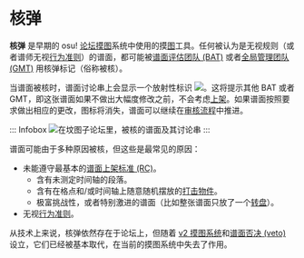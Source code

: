 # 核弹

**核弹** 是早期的 osu! [论坛摸图](/wiki/Modding/Forum_modding)系统中使用的摸[图](/wiki/Beatmap)工具。任何被认为是无视规则（或者谱师无视[行为准则](/wiki/Rules/Code_of_Conduct_for_Modding_and_Mapping)）的谱面，都可能被[谱面评估团队 (BAT)](/wiki/People/Beatmap_Appreciation_Team) 或者[全局管理团队 (GMT)](/wiki/People/Global_Moderation_Team) 用核弹标记（俗称被核）。

当谱面被核时，谱面讨论串上会显示一个放射性标识 ![](/wiki/shared/icon/nuke.gif)。这将提示其他 BAT 或者 GMT，即这张谱面如果不做出大幅度修改之前，不会考虑[上架](/wiki/Beatmap_ranking_procedure#上架)。如果谱面按照要求做出相应的更改，图标将消失，谱面可以继续在[审核流程](/wiki/Beatmap_ranking_procedure)中推进。

::: Infobox
![](img/forum-listing-nuke.png "在坟图子论坛里，被核的谱面及其讨论串")
:::

谱面可能由于多种原因被核，但这些是最常见的原因：

- 未能遵守最基本的[谱面上架标准 (RC)](/wiki/Ranking_Criteria)。
  - 含有未测定时间轴的段落。
  - 含有在格点和/或时间轴上随意随机摆放的[打击物件](/wiki/Gameplay/Hit_object)。
  - 极富挑战性，或者特别激进的谱面（比如整张谱面只放了一个[转盘](/wiki/Gameplay/Hit_object/Spinner)）。
- 无视[行为准则](/wiki/Rules/Code_of_Conduct_for_Modding_and_Mapping)。

从技术上来说，核弹依然存在于论坛上，但随着 [v2 摸图系统](/wiki/Beatmap_discussion)和[谱面否决 (veto)](/wiki/People/Beatmap_Nominators/Beatmap_Veto) 设立，它们已经被基本取代，在当前的摸图系统中失去了作用。
